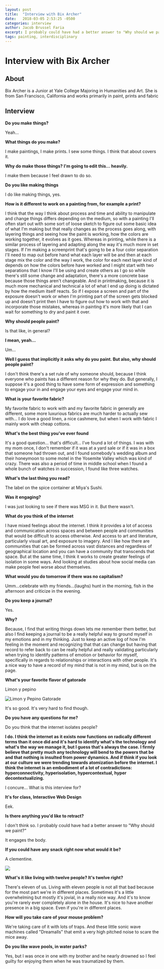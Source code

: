 ```yaml
---
layout: post
title:  "Interview with Bix Archer"
date:   2018-03-05 2:53:25 -0500
categories: interview
author: Jacob Brussel Faria
excerpt: I probably could have had a better answer to "Why should we paint?"<br><br>It engages the body.
tags: painting, interdisciplinary
---
```


# Interview with Bix Archer


## About
Bix Archer is a Junior at Yale College Majoring in Humanities and Art. She is from San Francisco, California and works primarily in paint, prints and fabric


## Interview

**Do you make things?**

Yeah...

**What things do you make?**

I make paintings, I make prints. I sew some things. I think that about covers it.

**Why do make those things? I'm going to edit this... heavily.**

I make them because I feel drawn to do so.

**Do you like making things**

I do like making things, yes.

**How is it different to work on a painting from, for example a print?**

I think that the way I think about process and time and ability to manipulate and change things differs depending on the medium, so with a painting I'll often start out with some sort of loose sketch to figure out some basic idea of what I'm making but that really changes as the process goes along, with layering things and seeing how the paint is working, how the colors are working together, it evolves as it goes. Whereas in printing, while there is a similar process of layering and adapting along the way it's much more in set stages. If I'm making a screenprint that's going to be a four color separation I'll need to map out before hand what each layer will be and then at each stage mix the color and the way I work, the color for each next layer kind of depends on how the colors before have worked and I might start with two separations that I know I'll be using and create others as I go so while there's still some change and adaptation, there's a more concrete base because those things aren't changeable. And in printmaking, because it is much more mechanical and technical a lot of what I end up doing is dictated by how the medium itself reacts. So if I expose a screen and part of the exposure doesn't work or when I'm printing part of the screen gets blocked up and doesn't print then I have to figure out how to work with that and incorporate those mistakes, whereas in painting it's more likely that I can wait for something to dry and paint it over.

**Why should people paint?**

Is that like, in general?

**I mean, yeah...**

Um...

**Well I guess that implicitly it asks why do you paint. But also, why should people paint?**

I don't think there's a set rule of why someone should, because I think everyone who paints has a different reason for why they do. But generally, I suppose it's a good thing to have some form of expression and something to engage your in and engage your eyes and engage your mind in.

**What is your favorite fabric?**

My favorite fabric to work with and my favorite fabric in generally are different, some more luxurious fabrics are much harder to actually sew with... I do love a good linen, a nice cashmere, but when I work with fabric I mainly work with cheap cottons.

**What's the best thing you've ever found**

It's a good question... that's difficult... I've found a lot of things. I was with my mom once, I don't remember if it was at a yard sale or if it was in a box that someone had thrown out, and I found somebody's wedding album and their honeymoon to some motel in the Yosemite Valley which was kind of crazy. There was also a period of time in middle school when I found a whole bunch of watches in succession, I found like three watches.

**What's the last thing you read?**

The label on the spice container at Miya's Sushi.

**Was it engaging?**

I was just looking to see if there was MSG in it. But there wasn't.

**What do you think of the internet**

I have mixed feelings about the internet. I think it provides a lot of access and communication across spaces and between people and communities that would be difficult to access otherwise. And access to art and literature, particularly visual art, and exposure to imagery. And I like how there are communities that can be formed across vast distances and regardless of geographical location and you can have a community that transcends that space. But at the same time, I think it works to create greater feelings of isolation in some ways. And looking at studies about how social media can make people feel worse about themselves.

**What would you do tomorrow if there was no capitalism?**

Umm...celebrate with my friends...(laughs) hunt in the morning, fish in the afternoon and criticize in the evening.

**Do you keep a journal?**

Yes.

**Why?**

Because, I find that writing things down lets me remember them better, but also I find keeping a journal to be a really helpful way to ground myself in my emotions and in my thinking. Just to keep an active log of how I'm feeling in the moment and recognizing that that can change but having that record to refer back to can be really helpful and really validating particularly when trying to identify patterns of emotion or behavior for myself, specifically in regards to relationships or interactions with other people. It's a nice way to have a record of my mind that is not in my mind, but is on the page.

**What's your favorite flavor of gatorade**

Limon y pepino


![Limon y Pepino Gatorade](https://target.scene7.com/is/image/Target/15242313)

It's so good. It's very hard to find though.

**Do you have any questions for me?**

Do you think that the internet isolates people?

**I do. I think the internet as it exists now functions on radically different terms than it once did and it's hard to identify what's the technology and what's the way we manage it, but I guess that's always the case. I firmly believe that pretty much any technology will bend to the powers that be and that nothing is insulted from power dynamics. And if think if you look at our culture we were trending towards atomization before the internet. I think the internet is an embodiment of a lot of contradictions: hyperconnectivity, hyperisolation, hypercontextual, hyper decontextualizing.**

I concure... What is this interview for?

**It's for class, Interactive Web Design**

Eek.

**Is there anything you'd like to retract?**

I don't think so. I probably could have had a better answer to "Why should we paint?"

It engages the body.

**If you could have any snack right now what would it be?**

A clementine.

![](https://www.publicdomainpictures.net/pictures/10000/velka/1-1209290711zlz9.jpg)

**What's it like living with twelve people? It's twelve right?**

There's eleven of us. Living with eleven people is not all that bad because for the most part we're in different places. Sometimes it's a little overwhelming but mostly it's jovial, in a really nice way. And it's to know you're rarely ever completely alone in the house. It's nice to have another presence in a big space. Even if you're in different places.

**How will you take care of your mouse problem?**

We're taking care of it with lots of traps. And these little sonic wave machines called "Dreamalls" that emit a very high pitched noise to scare the mice away.

**Do you like wave pools, in water parks?**

Yes, but I was once in one with my brother and he nearly drowned so I feel guilty for enjoying them when he was traumatized by them.
